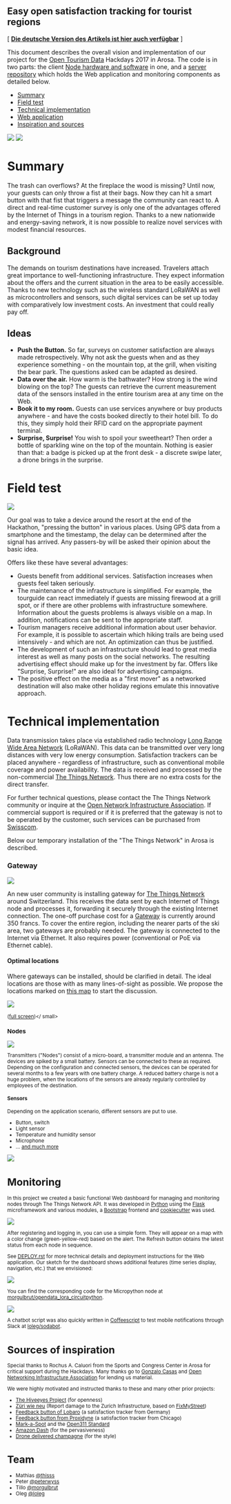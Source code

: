 ## Easy open satisfaction tracking for tourist regions

[ **[Die deutsche Version des Artikels ist hier auch verfügbar](README.md)** ]

This document describes the overall vision and implementation of our project for the [Open Tourism Data](http://tourism.opendata.ch) Hackdays 2017 in Arosa. The code is in two parts: the client [Node hardware and software](https://github.com/morgulbrut/opendata_lora_circuitpython) in one, and a [server repository](https://github.com/loleg/pushthebutton-server) which holds the Web application and monitoring components as detailed below.

- [Summary](#summary)
- [Field test](#field)
- [Technical implementation](#tech)
- [Web application](#webapp)
- [Inspiration and sources](#thanks)

![](assets/img/home_splash_2.jpg)
![](_preso/dashboard.jpg)

<a name="summary"></a>
# Summary

The trash can overflows? At the fireplace the wood is missing? Until now, your guests can only throw a fist at their bags. Now they can hit a smart button with that fist that triggers a message the community can react to. A direct and real-time customer survey is only one of the advantages offered by the Internet of Things in a tourism region. Thanks to a new nationwide and energy-saving network, it is now possible to realize novel services with modest financial resources.

## Background

The demands on tourism destinations have increased. Travelers attach great importance to well-functioning infrastructure. They expect information about the offers and the current situation in the area to be easily accessible. Thanks to new technology such as the wireless standard LoRaWAN as well as microcontrollers and sensors, such digital services can be set up today with comparatively low investment costs. An investment that could really pay off.

## Ideas

- **Push the Button.** So far, surveys on customer satisfaction are always made retrospectively. Why not ask the guests when and as they experience something - on the mountain top, at the grill, when visiting the bear park. The questions asked can be adapted as desired.
- **Data over the air.** How warm is the bathwater? How strong is the wind blowing on the top? The guests can retrieve the current measurement data of the sensors installed in the entire tourism area at any time on the Web.
- **Book it to my room.** Guests can use services anywhere or buy products anywhere - and have the costs booked directly to their hotel bill. To do this, they simply hold their RFID card on the appropriate payment terminal.
- **Surprise, Surprise!** You wish to spoil your sweetheart? Then order a bottle of sparkling wine on the top of the mountain. Nothing is easier than that: a badge is picked up at the front desk - a discrete swipe later, a drone brings in the surprise.

<a name="field"> </a>
# Field test

![](assets/img/home_splash_1.jpg)

Our goal was to take a device around the resort at the end of the Hackathon, "pressing the button" in various places. Using GPS data from a smartphone and the timestamp, the delay can be determined after the signal has arrived. Any passers-by will be asked their opinion about the basic idea.

Offers like these have several advantages:

- Guests benefit from additional services. Satisfaction increases when guests feel taken seriously.
- The maintenance of the infrastructure is simplified. For example, the tourguide can react immediately if guests are missing firewood at a grill spot, or if there are other problems with infrastructure somewhere. Information about the guests problems is always visible on a map. In addition, notifications can be sent to the appropriate staff.
- Tourism managers receive additional information about user behavior. For example, it is possible to ascertain which hiking trails are being used intensively - and which are not. An optimization can thus be justified.
- The development of such an infrastructure should lead to great media interest as well as many posts on the social networks. The resulting advertising effect should make up for the investment by far. Offers like "Surprise, Surprise!" are also ideal for advertising campaigns.
- The positive effect on the media as a "first mover" as a networked destination will also make other holiday regions emulate this innovative approach.

<a name="tech"></a>
# Technical implementation

Data transmission takes place via established radio technology [Long Range Wide Area Network](https://en.wikipedia.org/wiki/Long_Range_Wide_Area_Network) (LoRaWAN). This data can be transmitted over very long distances with very low energy consumption. Satisfaction trackers can be placed anywhere - regardless of infrastructure, such as conventional mobile coverage and power availability. The data is received and processed by the non-commercial [The Things Network](https://www.thethingsnetwork.org). Thus there are no extra costs for the direct transfer.

For further technical questions, please contact the The Things Network community or inquire at the [Open Network Infrastructure Association](https://opennetworkinfrastructure.org/). If commercial support is required or if it is preferred that the gateway is not to be operated by the customer, such services can be purchased from [Swisscom](http://lpn.swisscom.ch/d/).

Below our temporary installation of the "The Things Network" in Arosa is described.

### Gateway

![](_preso/gateway.jpg)

An new user community is installing gateway for [The Things Network](http://thethingsnetwork.com) around Switzerland. This receives the data sent by each Internet of Things node and processes it, forwarding it securely through the existing Internet connection. The one-off purchase cost for a [Gateway](https://shop.thethingsnetwork.com/index.php/product/the-things-gateway/) is currently around 350 francs. To cover the entire region, including the nearer parts of the ski area, two gateways are probably needed. The gateway is connected to the Internet via Ethernet. It also requires power (conventional or PoE via Ethernet cable).

#### Optimal locations

Where gateways can be installed, should be clarified in detail. The ideal locations are those with as many lines-of-sight as possible. We propose the locations marked on [this map](http://umap.osm.ch/de/map/lorawan-vorschlage-arosa_909#15/46.7844/9.6638) to start the discussion.

[![](http://wortaholic.ch/div/hackarosa/lorawanstandorte.png)](http://umap.osm.ch/de/map/lorawan-vorschlage-arosa_909#15/46.7844/9.6638)

<Small>([full screen](http://umap.osm.ch/de/map/lorawan-vorschlage-arosa_909#15/46.7844/9.6638))</ small>

### Nodes

![](_preso/node2.jpg)

Transmitters ("Nodes") consist of a micro-board, a transmitter module and an antenna. The devices are spiked by a small battery. Sensors can be connected to these as required. Depending on the configuration and connected sensors, the devices can be operated for several months to a few years with one battery charge. A reduced battery charge is not a huge problem, when the locations of the sensors are already regularly controlled by employees of the destination.

#### Sensors

Depending on the application scenario, different sensors are put to use.

- Button, switch
- Light sensor
- Temperature and humidity sensor
- Microphone
- ... [and much more](https://en.wikipedia.org/wiki/List_of_sensors)

![](_preso/node1.jpg)

<a name="webapp"></a>
# Monitoring

In this project we created a basic functional Web dashboard for managing and monitoring nodes through The Things Network API. It was developed in [Python](http://python.org) using the [Flask](http://flask.pocoo.org/) microframework and various modules, a [Bootstrap](https://getbootstrap.com/ ) frontend and [cookiecutter](https://github.com/sloria/cookiecutter-flask/) was used.

![](_preso/dashboard.jpg)

After registering and logging in, you can use a simple form. They will appear on a map with a color change (green-yellow-red) based on the alert. The Refresh button obtains the latest status from each node in sequence.

See [DEPLOY.rst](DEPLOY.rst) for more technical details and deployment instructions for the Web application. Our sketch for the dashboard shows additional features (time series display, navigation, etc.) that we envisioned:

![](_preso/sketch.jpg)

You can find the corresponding code for the Micropython node at [morgulbrut/opendata_lora_circuitpython](https://github.com/morgulbrut/opendata_lora_circuitpython).

![](_preso/slackbot.png)

A chatbot script was also quickly written in [Coffeescript](http://coffeescript.org/) to test mobile notifications through Slack at [loleg/sodabot](https://github.com/loleg/sodabot/blob/opentourism/scripts/onia.coffee).

<a name="thanks"></a>
# Sources of inspiration

Special thanks to Rochus A. Caluori from the Sports and Congress Center in Arosa for critical support during the Hackdays. Many thanks go to [Gonzalo Casas](http://twitter.com/gnz) and [Open Networking Infrastructure Association](https://opennetworkinfrastructure.org) for lending us material.

We were highly motivated and instructed thanks to these and many other prior projects:

- [The Hiveeyes Project](https://hiveeyes.org/) (for openness)
- [Züri wie neu](https://www.zueriwieneu.ch/) (Report damage to the Zurich Infrastructure, based on [FixMyStreet](http://fixmystreet.org/))
- [Feedback button of Lobaro](http://feedback-button.de/) (a satisfaction tracker from Germany)
- [Feedback button from Proxidyne](https://proxidyne.com/products/lorawan-sensors/sensor-buttons/) (a satisfaction tracker from Chicago)
- [Mark-a-Spot](http://mark-a-spot.org/) and the [Open311 Standard](http://wiki.open311.org/Mark-a-Spot/)
- [Amazon Dash](https://www.amazon.com/Dash-Buttons/) (for the pervasiveness)
- [Drone delivered champagne](https://www.youtube.com/watch?v=ytqeBpYXtiw) (for the style)

# Team

- Mathias [@thisss](http://borniert.com/)
- Peter [@peterwyss](http://www.ist-edu.ch/de/https://opendata-ch.slack.com/messages/@U7QCJ0WNM)
- Tillo [@morgulbrut](https://github.com/morgulbrut)
- Oleg [@loleg](https://github.com/loleg)
